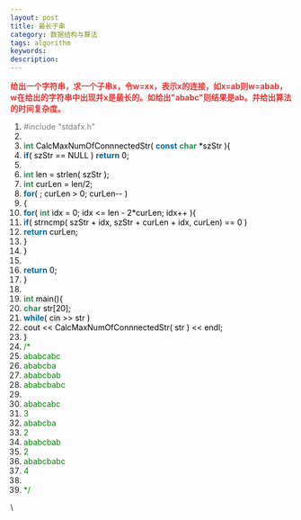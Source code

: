 ```yaml
---
layout: post
title: 最长子串
category: 数据结构与算法
tags: algorithm
keywords: 
description: 
---
```


 

**<span
style="color:#e53333;">给出一个字符串，求一个子串x，令w=xx，表示x的连接，如x=ab则w=abab，w在给出的字符串中出现并x是最长的。如给出"ababc"则</span><span
style="color:#e53333;">结果是ab。并给出算法的时间复杂度。</span>**

1.  <span
    style="border-bottom:medium none;border-left:medium none;padding-bottom:0px;background-color:inherit;margin:0px;padding-left:0px;padding-right:0px;color:black;border-top:medium none;border-right:medium none;padding-top:0px;"><span
    class="preprocessor"
    style="border-bottom:medium none;border-left:medium none;padding-bottom:0px;background-color:inherit;margin:0px;padding-left:0px;padding-right:0px;color:gray;border-top:medium none;border-right:medium none;padding-top:0px;">\#include "stdafx.h"</span><span
    style="border-bottom:medium none;border-left:medium none;padding-bottom:0px;background-color:inherit;margin:0px;padding-left:0px;padding-right:0px;color:black;border-top:medium none;border-right:medium none;padding-top:0px;">  </span></span>
2.  <span
    style="border-bottom:medium none;border-left:medium none;padding-bottom:0px;background-color:inherit;margin:0px;padding-left:0px;padding-right:0px;color:black;border-top:medium none;border-right:medium none;padding-top:0px;">  </span>
3.  <span
    style="border-bottom:medium none;border-left:medium none;padding-bottom:0px;background-color:inherit;margin:0px;padding-left:0px;padding-right:0px;color:black;border-top:medium none;border-right:medium none;padding-top:0px;"><span
    class="datatypes"
    style="border-bottom:medium none;border-left:medium none;padding-bottom:0px;background-color:inherit;margin:0px;padding-left:0px;padding-right:0px;color:#2e8b57;border-top:medium none;font-weight:bold;border-right:medium none;padding-top:0px;">int</span><span
    style="border-bottom:medium none;border-left:medium none;padding-bottom:0px;background-color:inherit;margin:0px;padding-left:0px;padding-right:0px;color:black;border-top:medium none;border-right:medium none;padding-top:0px;"> CalcMaxNumOfConnnectedStr( </span><span
    class="keyword"
    style="border-bottom:medium none;border-left:medium none;padding-bottom:0px;background-color:inherit;margin:0px;padding-left:0px;padding-right:0px;color:#006699;border-top:medium none;font-weight:bold;border-right:medium none;padding-top:0px;">const</span><span
    style="border-bottom:medium none;border-left:medium none;padding-bottom:0px;background-color:inherit;margin:0px;padding-left:0px;padding-right:0px;color:black;border-top:medium none;border-right:medium none;padding-top:0px;"> </span><span
    class="datatypes"
    style="border-bottom:medium none;border-left:medium none;padding-bottom:0px;background-color:inherit;margin:0px;padding-left:0px;padding-right:0px;color:#2e8b57;border-top:medium none;font-weight:bold;border-right:medium none;padding-top:0px;">char</span><span
    style="border-bottom:medium none;border-left:medium none;padding-bottom:0px;background-color:inherit;margin:0px;padding-left:0px;padding-right:0px;color:black;border-top:medium none;border-right:medium none;padding-top:0px;"> \*szStr ){  </span></span>
4.  <span
    style="border-bottom:medium none;border-left:medium none;padding-bottom:0px;background-color:inherit;margin:0px;padding-left:0px;padding-right:0px;color:black;border-top:medium none;border-right:medium none;padding-top:0px;">    <span
    class="keyword"
    style="border-bottom:medium none;border-left:medium none;padding-bottom:0px;background-color:inherit;margin:0px;padding-left:0px;padding-right:0px;color:#006699;border-top:medium none;font-weight:bold;border-right:medium none;padding-top:0px;">if</span><span
    style="border-bottom:medium none;border-left:medium none;padding-bottom:0px;background-color:inherit;margin:0px;padding-left:0px;padding-right:0px;color:black;border-top:medium none;border-right:medium none;padding-top:0px;">( szStr == NULL ) </span><span
    class="keyword"
    style="border-bottom:medium none;border-left:medium none;padding-bottom:0px;background-color:inherit;margin:0px;padding-left:0px;padding-right:0px;color:#006699;border-top:medium none;font-weight:bold;border-right:medium none;padding-top:0px;">return</span><span
    style="border-bottom:medium none;border-left:medium none;padding-bottom:0px;background-color:inherit;margin:0px;padding-left:0px;padding-right:0px;color:black;border-top:medium none;border-right:medium none;padding-top:0px;"> 0;  </span></span>
5.  <span
    style="border-bottom:medium none;border-left:medium none;padding-bottom:0px;background-color:inherit;margin:0px;padding-left:0px;padding-right:0px;color:black;border-top:medium none;border-right:medium none;padding-top:0px;">  </span>
6.  <span
    style="border-bottom:medium none;border-left:medium none;padding-bottom:0px;background-color:inherit;margin:0px;padding-left:0px;padding-right:0px;color:black;border-top:medium none;border-right:medium none;padding-top:0px;">    <span
    class="datatypes"
    style="border-bottom:medium none;border-left:medium none;padding-bottom:0px;background-color:inherit;margin:0px;padding-left:0px;padding-right:0px;color:#2e8b57;border-top:medium none;font-weight:bold;border-right:medium none;padding-top:0px;">int</span><span
    style="border-bottom:medium none;border-left:medium none;padding-bottom:0px;background-color:inherit;margin:0px;padding-left:0px;padding-right:0px;color:black;border-top:medium none;border-right:medium none;padding-top:0px;"> len = strlen( szStr );  </span></span>
7.  <span
    style="border-bottom:medium none;border-left:medium none;padding-bottom:0px;background-color:inherit;margin:0px;padding-left:0px;padding-right:0px;color:black;border-top:medium none;border-right:medium none;padding-top:0px;">    <span
    class="datatypes"
    style="border-bottom:medium none;border-left:medium none;padding-bottom:0px;background-color:inherit;margin:0px;padding-left:0px;padding-right:0px;color:#2e8b57;border-top:medium none;font-weight:bold;border-right:medium none;padding-top:0px;">int</span><span
    style="border-bottom:medium none;border-left:medium none;padding-bottom:0px;background-color:inherit;margin:0px;padding-left:0px;padding-right:0px;color:black;border-top:medium none;border-right:medium none;padding-top:0px;"> curLen = len/2;  </span></span>
8.  <span
    style="border-bottom:medium none;border-left:medium none;padding-bottom:0px;background-color:inherit;margin:0px;padding-left:0px;padding-right:0px;color:black;border-top:medium none;border-right:medium none;padding-top:0px;">    <span
    class="keyword"
    style="border-bottom:medium none;border-left:medium none;padding-bottom:0px;background-color:inherit;margin:0px;padding-left:0px;padding-right:0px;color:#006699;border-top:medium none;font-weight:bold;border-right:medium none;padding-top:0px;">for</span><span
    style="border-bottom:medium none;border-left:medium none;padding-bottom:0px;background-color:inherit;margin:0px;padding-left:0px;padding-right:0px;color:black;border-top:medium none;border-right:medium none;padding-top:0px;">( ; curLen \> 0; curLen-- )  </span></span>
9.  <span
    style="border-bottom:medium none;border-left:medium none;padding-bottom:0px;background-color:inherit;margin:0px;padding-left:0px;padding-right:0px;color:black;border-top:medium none;border-right:medium none;padding-top:0px;">    {  </span>
10. <span
    style="border-bottom:medium none;border-left:medium none;padding-bottom:0px;background-color:inherit;margin:0px;padding-left:0px;padding-right:0px;color:black;border-top:medium none;border-right:medium none;padding-top:0px;">        <span
    class="keyword"
    style="border-bottom:medium none;border-left:medium none;padding-bottom:0px;background-color:inherit;margin:0px;padding-left:0px;padding-right:0px;color:#006699;border-top:medium none;font-weight:bold;border-right:medium none;padding-top:0px;">for</span><span
    style="border-bottom:medium none;border-left:medium none;padding-bottom:0px;background-color:inherit;margin:0px;padding-left:0px;padding-right:0px;color:black;border-top:medium none;border-right:medium none;padding-top:0px;">( </span><span
    class="datatypes"
    style="border-bottom:medium none;border-left:medium none;padding-bottom:0px;background-color:inherit;margin:0px;padding-left:0px;padding-right:0px;color:#2e8b57;border-top:medium none;font-weight:bold;border-right:medium none;padding-top:0px;">int</span><span
    style="border-bottom:medium none;border-left:medium none;padding-bottom:0px;background-color:inherit;margin:0px;padding-left:0px;padding-right:0px;color:black;border-top:medium none;border-right:medium none;padding-top:0px;"> idx = 0; idx \<= len - 2\*curLen; idx++ ){  </span></span>
11. <span
    style="border-bottom:medium none;border-left:medium none;padding-bottom:0px;background-color:inherit;margin:0px;padding-left:0px;padding-right:0px;color:black;border-top:medium none;border-right:medium none;padding-top:0px;">            <span
    class="keyword"
    style="border-bottom:medium none;border-left:medium none;padding-bottom:0px;background-color:inherit;margin:0px;padding-left:0px;padding-right:0px;color:#006699;border-top:medium none;font-weight:bold;border-right:medium none;padding-top:0px;">if</span><span
    style="border-bottom:medium none;border-left:medium none;padding-bottom:0px;background-color:inherit;margin:0px;padding-left:0px;padding-right:0px;color:black;border-top:medium none;border-right:medium none;padding-top:0px;">( strncmp( szStr + idx, szStr + curLen + idx, curLen) == 0 )  </span></span>
12. <span
    style="border-bottom:medium none;border-left:medium none;padding-bottom:0px;background-color:inherit;margin:0px;padding-left:0px;padding-right:0px;color:black;border-top:medium none;border-right:medium none;padding-top:0px;">                <span
    class="keyword"
    style="border-bottom:medium none;border-left:medium none;padding-bottom:0px;background-color:inherit;margin:0px;padding-left:0px;padding-right:0px;color:#006699;border-top:medium none;font-weight:bold;border-right:medium none;padding-top:0px;">return</span><span
    style="border-bottom:medium none;border-left:medium none;padding-bottom:0px;background-color:inherit;margin:0px;padding-left:0px;padding-right:0px;color:black;border-top:medium none;border-right:medium none;padding-top:0px;"> curLen;  </span></span>
13. <span
    style="border-bottom:medium none;border-left:medium none;padding-bottom:0px;background-color:inherit;margin:0px;padding-left:0px;padding-right:0px;color:black;border-top:medium none;border-right:medium none;padding-top:0px;">        }  </span>
14. <span
    style="border-bottom:medium none;border-left:medium none;padding-bottom:0px;background-color:inherit;margin:0px;padding-left:0px;padding-right:0px;color:black;border-top:medium none;border-right:medium none;padding-top:0px;">    }  </span>
15. <span
    style="border-bottom:medium none;border-left:medium none;padding-bottom:0px;background-color:inherit;margin:0px;padding-left:0px;padding-right:0px;color:black;border-top:medium none;border-right:medium none;padding-top:0px;">  </span>
16. <span
    style="border-bottom:medium none;border-left:medium none;padding-bottom:0px;background-color:inherit;margin:0px;padding-left:0px;padding-right:0px;color:black;border-top:medium none;border-right:medium none;padding-top:0px;">    <span
    class="keyword"
    style="border-bottom:medium none;border-left:medium none;padding-bottom:0px;background-color:inherit;margin:0px;padding-left:0px;padding-right:0px;color:#006699;border-top:medium none;font-weight:bold;border-right:medium none;padding-top:0px;">return</span><span
    style="border-bottom:medium none;border-left:medium none;padding-bottom:0px;background-color:inherit;margin:0px;padding-left:0px;padding-right:0px;color:black;border-top:medium none;border-right:medium none;padding-top:0px;"> 0;  </span></span>
17. <span
    style="border-bottom:medium none;border-left:medium none;padding-bottom:0px;background-color:inherit;margin:0px;padding-left:0px;padding-right:0px;color:black;border-top:medium none;border-right:medium none;padding-top:0px;">}  </span>
18. <span
    style="border-bottom:medium none;border-left:medium none;padding-bottom:0px;background-color:inherit;margin:0px;padding-left:0px;padding-right:0px;color:black;border-top:medium none;border-right:medium none;padding-top:0px;">  </span>
19. <span
    style="border-bottom:medium none;border-left:medium none;padding-bottom:0px;background-color:inherit;margin:0px;padding-left:0px;padding-right:0px;color:black;border-top:medium none;border-right:medium none;padding-top:0px;"><span
    class="datatypes"
    style="border-bottom:medium none;border-left:medium none;padding-bottom:0px;background-color:inherit;margin:0px;padding-left:0px;padding-right:0px;color:#2e8b57;border-top:medium none;font-weight:bold;border-right:medium none;padding-top:0px;">int</span><span
    style="border-bottom:medium none;border-left:medium none;padding-bottom:0px;background-color:inherit;margin:0px;padding-left:0px;padding-right:0px;color:black;border-top:medium none;border-right:medium none;padding-top:0px;"> main(){  </span></span>
20. <span
    style="border-bottom:medium none;border-left:medium none;padding-bottom:0px;background-color:inherit;margin:0px;padding-left:0px;padding-right:0px;color:black;border-top:medium none;border-right:medium none;padding-top:0px;">    <span
    class="datatypes"
    style="border-bottom:medium none;border-left:medium none;padding-bottom:0px;background-color:inherit;margin:0px;padding-left:0px;padding-right:0px;color:#2e8b57;border-top:medium none;font-weight:bold;border-right:medium none;padding-top:0px;">char</span><span
    style="border-bottom:medium none;border-left:medium none;padding-bottom:0px;background-color:inherit;margin:0px;padding-left:0px;padding-right:0px;color:black;border-top:medium none;border-right:medium none;padding-top:0px;"> str[20];  </span></span>
21. <span
    style="border-bottom:medium none;border-left:medium none;padding-bottom:0px;background-color:inherit;margin:0px;padding-left:0px;padding-right:0px;color:black;border-top:medium none;border-right:medium none;padding-top:0px;">    <span
    class="keyword"
    style="border-bottom:medium none;border-left:medium none;padding-bottom:0px;background-color:inherit;margin:0px;padding-left:0px;padding-right:0px;color:#006699;border-top:medium none;font-weight:bold;border-right:medium none;padding-top:0px;">while</span><span
    style="border-bottom:medium none;border-left:medium none;padding-bottom:0px;background-color:inherit;margin:0px;padding-left:0px;padding-right:0px;color:black;border-top:medium none;border-right:medium none;padding-top:0px;">( cin \>\> str )  </span></span>
22. <span
    style="border-bottom:medium none;border-left:medium none;padding-bottom:0px;background-color:inherit;margin:0px;padding-left:0px;padding-right:0px;color:black;border-top:medium none;border-right:medium none;padding-top:0px;">        cout \<\< CalcMaxNumOfConnnectedStr( str ) \<\< endl;  </span>
23. <span
    style="border-bottom:medium none;border-left:medium none;padding-bottom:0px;background-color:inherit;margin:0px;padding-left:0px;padding-right:0px;color:black;border-top:medium none;border-right:medium none;padding-top:0px;">}  </span>
24. <span
    style="border-bottom:medium none;border-left:medium none;padding-bottom:0px;background-color:inherit;margin:0px;padding-left:0px;padding-right:0px;color:black;border-top:medium none;border-right:medium none;padding-top:0px;"><span
    class="comment"
    style="border-bottom:medium none;border-left:medium none;padding-bottom:0px;background-color:inherit;margin:0px;padding-left:0px;padding-right:0px;color:#008200;border-top:medium none;border-right:medium none;padding-top:0px;">/\*</span> </span>
25. <span
    style="border-bottom:medium none;border-left:medium none;padding-bottom:0px;background-color:inherit;margin:0px;padding-left:0px;padding-right:0px;color:black;border-top:medium none;border-right:medium none;padding-top:0px;"><span
    class="comment"
    style="border-bottom:medium none;border-left:medium none;padding-bottom:0px;background-color:inherit;margin:0px;padding-left:0px;padding-right:0px;color:#008200;border-top:medium none;border-right:medium none;padding-top:0px;">ababcabc</span> </span>
26. <span
    style="border-bottom:medium none;border-left:medium none;padding-bottom:0px;background-color:inherit;margin:0px;padding-left:0px;padding-right:0px;color:black;border-top:medium none;border-right:medium none;padding-top:0px;"><span
    class="comment"
    style="border-bottom:medium none;border-left:medium none;padding-bottom:0px;background-color:inherit;margin:0px;padding-left:0px;padding-right:0px;color:#008200;border-top:medium none;border-right:medium none;padding-top:0px;">ababcba</span> </span>
27. <span
    style="border-bottom:medium none;border-left:medium none;padding-bottom:0px;background-color:inherit;margin:0px;padding-left:0px;padding-right:0px;color:black;border-top:medium none;border-right:medium none;padding-top:0px;"><span
    class="comment"
    style="border-bottom:medium none;border-left:medium none;padding-bottom:0px;background-color:inherit;margin:0px;padding-left:0px;padding-right:0px;color:#008200;border-top:medium none;border-right:medium none;padding-top:0px;">ababcbab</span> </span>
28. <span
    style="border-bottom:medium none;border-left:medium none;padding-bottom:0px;background-color:inherit;margin:0px;padding-left:0px;padding-right:0px;color:black;border-top:medium none;border-right:medium none;padding-top:0px;"><span
    class="comment"
    style="border-bottom:medium none;border-left:medium none;padding-bottom:0px;background-color:inherit;margin:0px;padding-left:0px;padding-right:0px;color:#008200;border-top:medium none;border-right:medium none;padding-top:0px;">ababcbabc</span> </span>
29. <span
    style="border-bottom:medium none;border-left:medium none;padding-bottom:0px;background-color:inherit;margin:0px;padding-left:0px;padding-right:0px;color:black;border-top:medium none;border-right:medium none;padding-top:0px;"><span
    class="comment"
    style="border-bottom:medium none;border-left:medium none;padding-bottom:0px;background-color:inherit;margin:0px;padding-left:0px;padding-right:0px;color:#008200;border-top:medium none;border-right:medium none;padding-top:0px;"></span> </span>
30. <span
    style="border-bottom:medium none;border-left:medium none;padding-bottom:0px;background-color:inherit;margin:0px;padding-left:0px;padding-right:0px;color:black;border-top:medium none;border-right:medium none;padding-top:0px;"><span
    class="comment"
    style="border-bottom:medium none;border-left:medium none;padding-bottom:0px;background-color:inherit;margin:0px;padding-left:0px;padding-right:0px;color:#008200;border-top:medium none;border-right:medium none;padding-top:0px;">ababcabc</span> </span>
31. <span
    style="border-bottom:medium none;border-left:medium none;padding-bottom:0px;background-color:inherit;margin:0px;padding-left:0px;padding-right:0px;color:black;border-top:medium none;border-right:medium none;padding-top:0px;"><span
    class="comment"
    style="border-bottom:medium none;border-left:medium none;padding-bottom:0px;background-color:inherit;margin:0px;padding-left:0px;padding-right:0px;color:#008200;border-top:medium none;border-right:medium none;padding-top:0px;">3</span> </span>
32. <span
    style="border-bottom:medium none;border-left:medium none;padding-bottom:0px;background-color:inherit;margin:0px;padding-left:0px;padding-right:0px;color:black;border-top:medium none;border-right:medium none;padding-top:0px;"><span
    class="comment"
    style="border-bottom:medium none;border-left:medium none;padding-bottom:0px;background-color:inherit;margin:0px;padding-left:0px;padding-right:0px;color:#008200;border-top:medium none;border-right:medium none;padding-top:0px;">ababcba</span> </span>
33. <span
    style="border-bottom:medium none;border-left:medium none;padding-bottom:0px;background-color:inherit;margin:0px;padding-left:0px;padding-right:0px;color:black;border-top:medium none;border-right:medium none;padding-top:0px;"><span
    class="comment"
    style="border-bottom:medium none;border-left:medium none;padding-bottom:0px;background-color:inherit;margin:0px;padding-left:0px;padding-right:0px;color:#008200;border-top:medium none;border-right:medium none;padding-top:0px;">2</span> </span>
34. <span
    style="border-bottom:medium none;border-left:medium none;padding-bottom:0px;background-color:inherit;margin:0px;padding-left:0px;padding-right:0px;color:black;border-top:medium none;border-right:medium none;padding-top:0px;"><span
    class="comment"
    style="border-bottom:medium none;border-left:medium none;padding-bottom:0px;background-color:inherit;margin:0px;padding-left:0px;padding-right:0px;color:#008200;border-top:medium none;border-right:medium none;padding-top:0px;">ababcbab</span> </span>
35. <span
    style="border-bottom:medium none;border-left:medium none;padding-bottom:0px;background-color:inherit;margin:0px;padding-left:0px;padding-right:0px;color:black;border-top:medium none;border-right:medium none;padding-top:0px;"><span
    class="comment"
    style="border-bottom:medium none;border-left:medium none;padding-bottom:0px;background-color:inherit;margin:0px;padding-left:0px;padding-right:0px;color:#008200;border-top:medium none;border-right:medium none;padding-top:0px;">2</span> </span>
36. <span
    style="border-bottom:medium none;border-left:medium none;padding-bottom:0px;background-color:inherit;margin:0px;padding-left:0px;padding-right:0px;color:black;border-top:medium none;border-right:medium none;padding-top:0px;"><span
    class="comment"
    style="border-bottom:medium none;border-left:medium none;padding-bottom:0px;background-color:inherit;margin:0px;padding-left:0px;padding-right:0px;color:#008200;border-top:medium none;border-right:medium none;padding-top:0px;">ababcbabc</span> </span>
37. <span
    style="border-bottom:medium none;border-left:medium none;padding-bottom:0px;background-color:inherit;margin:0px;padding-left:0px;padding-right:0px;color:black;border-top:medium none;border-right:medium none;padding-top:0px;"><span
    class="comment"
    style="border-bottom:medium none;border-left:medium none;padding-bottom:0px;background-color:inherit;margin:0px;padding-left:0px;padding-right:0px;color:#008200;border-top:medium none;border-right:medium none;padding-top:0px;">4</span> </span>
38. <span
    style="border-bottom:medium none;border-left:medium none;padding-bottom:0px;background-color:inherit;margin:0px;padding-left:0px;padding-right:0px;color:black;border-top:medium none;border-right:medium none;padding-top:0px;"><span
    class="comment"
    style="border-bottom:medium none;border-left:medium none;padding-bottom:0px;background-color:inherit;margin:0px;padding-left:0px;padding-right:0px;color:#008200;border-top:medium none;border-right:medium none;padding-top:0px;"></span> </span>
39. <span
    style="border-bottom:medium none;border-left:medium none;padding-bottom:0px;background-color:inherit;margin:0px;padding-left:0px;padding-right:0px;color:black;border-top:medium none;border-right:medium none;padding-top:0px;"><span
    class="comment"
    style="border-bottom:medium none;border-left:medium none;padding-bottom:0px;background-color:inherit;margin:0px;padding-left:0px;padding-right:0px;color:#008200;border-top:medium none;border-right:medium none;padding-top:0px;">\*/</span><span
    style="border-bottom:medium none;border-left:medium none;padding-bottom:0px;background-color:inherit;margin:0px;padding-left:0px;padding-right:0px;color:black;border-top:medium none;border-right:medium none;padding-top:0px;">   </span></span>

\

 







